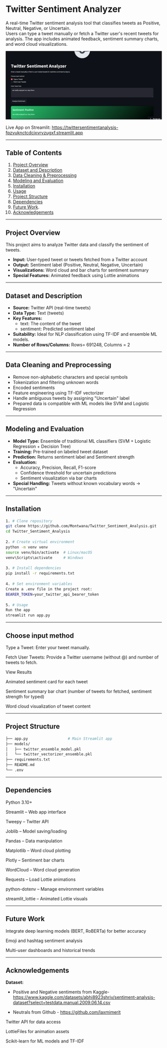 # Twitter Sentiment Analyzer

A real-time Twitter sentiment analysis tool that classifies tweets as Positive, Neutral, Negative, or Uncertain.  
Users can type a tweet manually or fetch a Twitter user's recent tweets for analysis. 
The app includes animated feedback, sentiment summary charts, and word cloud visualizations.

![Project Screenshot](image/Screenshot2025-10-16011612.png)

Live App on Streamlit: https://twittersentimentanalysis-fpzvuknctcdcjxvrvzugxf.streamlit.app

---

## **Table of Contents**
1. [Project Overview](#project-overview)  
2. [Dataset and Description](#dataset--description)  
3. [Data Cleaning & Preprocessing](#data-cleaning--preprocessing)  
4. [Modeling and Evaluation](#modeling--evaluation)  
5. [Installation](#installation)  
6. [Usage](#usage)  
7. [Project Structure](#project-structure)  
8. [Dependencies](#dependencies)  
9. [Future Work](#future-work).
10. [Acknowledgements](#Acknowledgements) 

---

## **Project Overview**
This project aims to analyze Twitter data and classify the sentiment of tweets.  
- **Input:** User-typed tweet or tweets fetched from a Twitter account  
- **Output:** Sentiment label (Positive, Neutral, Negative, Uncertain)  
- **Visualizations:** Word cloud and bar charts for sentiment summary  
- **Special Features:** Animated feedback using Lottie animations

---

## **Dataset and Description**
- **Source:** Twitter API (real-time tweets)  
- **Data Type:** Text (tweets)  
- **Key Features:**
  - text: The content of the tweet  
  - sentiment: Predicted sentiment label  
- **Suitability:** Ideal for NLP classification using TF-IDF and ensemble ML models.  
- **Number of Rows/Columns:** Rows= 691248, Columns = 2

---

## **Data Cleaning and Preprocessing**
- Remove non-alphabetic characters and special symbols  
- Tokenization and filtering unknown words
- Encoded sentiments  
- Feature engineering using TF-IDF vectorizer
- Handle ambiguous tweets by assigning "Uncertain" label  
- Prepared data is compatible with ML models like SVM and Logistic Regression

---

## **Modeling and Evaluation**
- **Model Type:** Ensemble of traditional ML classifiers (SVM + Logistic Regression + Decision Tree)  
- **Training:** Pre-trained on labeled tweet dataset  
- **Prediction:** Returns sentiment label and Sentiment strength 
- **Evaluation:** 
  - Accuracy, Precision, Recall, F1-score  
  - Confidence threshold for uncertain predictions  
  - Sentiment visualization via bar charts  
- **Special Handling:** Tweets without known vocabulary words → "Uncertain"

---

## **Installation**

```bash
1. # Clone repository
git clone https://github.com/Montwana/Twitter_Sentiment_Analysis.git
cd Twitter_Sentiment_Analysis

2. # Create virtual environment
python -m venv venv
source venv/bin/activate  # Linux/macOS
venv\Scripts\activate     # Windows

3. # Install dependencies
pip install -r requirements.txt

4. # Set environment variables
Create a .env file in the project root:
BEARER_TOKEN=your_twitter_api_bearer_token

5. # Usage
Run the app
streamlit run app.py
```
---

## **Choose input method**

Type a Tweet: Enter your tweet manually.

Fetch User Tweets: Provide a Twitter username (without @) and number of tweets to fetch.

View Results

Animated sentiment card for each tweet

Sentiment summary bar chart (number of tweets for fetched, sentiment strength for typed)

Word cloud visualization of tweet content

---

## **Project Structure**
```bash
├── app.py                  # Main Streamlit app
├── models/
│   ├── twitter_ensemble_model.pkl
│   └── twitter_vectorizer_ensemble.pkl
├── requirements.txt
├── README.md
└── .env
```

---

## **Dependencies**

Python 3.10+

Streamlit
 – Web app interface

Tweepy
 – Twitter API

Joblib
 – Model saving/loading

Pandas
 – Data manipulation

Matplotlib
 – Word cloud plotting

Plotly
 – Sentiment bar charts

WordCloud
 – Word cloud generation

Requests
 – Load Lottie animations

python-dotenv
 – Manage environment variables

streamlit_lottie
 – Animated Lottie visuals

 ---

## **Future Work**

Integrate deep learning models (BERT, RoBERTa) for better accuracy

Emoji and hashtag sentiment analysis

Multi-user dashboards and historical trends

---

## **Acknowledgements**

**Dataset:**

- Positive and Negative sentiments from Kaggle- https://www.kaggle.com/datasets/abhi8923shriv/sentiment-analysis-dataset?select=testdata.manual.2009.06.14.csv
         
- Neutrals from Github - https://github.com/laxmimerit
         
Twitter API for data access

LottieFiles for animation assets

Scikit-learn for ML models and TF-IDF



